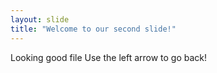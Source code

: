 ```yaml
---
layout: slide
title: "Welcome to our second slide!"
---
```

Looking good file
Use the left arrow to go back!
